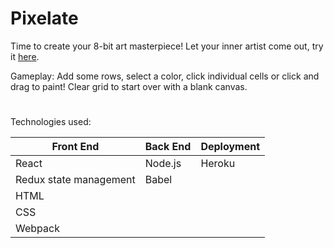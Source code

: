 # Pixelate

Time to create your 8-bit art masterpiece! Let your inner artist come out, try it [here](https://mannyjv.github.io/PixelateGame/).

Gameplay: Add some rows, select a color, click individual cells or click and drag to paint! Clear grid to start over with a blank canvas.
#
Technologies used:
<table>
      <thead>
        <tr>
          <th>Front End</th>
          <th>Back End</th>
          <th>Deployment</th>
        </tr>
      </thead>
      <tbody>
        <tr>
          <td>React</td>
          <td>Node.js</td>
          <td>Heroku</td>
        </tr>
        <tr>
          <td>Redux state management</td>
          <td>Babel</td>
          <td></td>
        </tr>
        <tr>
          <td>HTML</td>
          <td></td>
          <td></td>
        </tr>
        <tr>
          <td>CSS</td>
          <td></td>
          <td></td>
        </tr>
         <tr>
          <td>Webpack</td>
          <td></td>
          <td></td>
        </tr>
      </tbody>
  </table>


